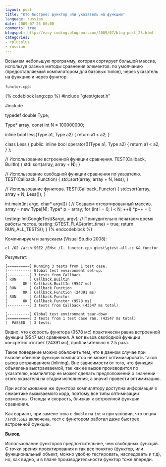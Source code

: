 ```yaml
---
layout: post
title: "Кто быстрее: функтор или указатель на функцию"
language: russian
date: 2009-07-25 00:00
comments: true
blogspot: http://easy-coding.blogspot.com/2009/07/blog-post_25.html
categories:
- cplusplus
- russian
---
```

Возьмем небольшую программу, которая сортирует большой массив, используя разные методы сравнения элементов: по умолчанию (предоставляемый компилятором для базовых типов), через указатель на функцию и через функтор. 

`functor.cpp`:

{% codeblock lang:cpp %}
#include "gtest/gtest.h"

#include <algorithm>

typedef double Type;

Type* array;
const int N = 100000000;

inline bool less(Type a1, Type a2) {
  return a1 < a2;
}

class Less {
 public:
  inline bool operator()(Type a1, Type a2) {
    return a1 < a2;
  }
};

// Использование встроенной функции сравнения.
TEST(Callback, BuiltIn) {
  std::sort(array, array + N);
}

// Использование свободной функции сравнения по указателю.
TEST(Callback, Function) {
  std::sort(array, array + N, less);
}

// Использование функтора.
TEST(Callback, Functor) {
  std::sort(array, array + N, Less());
}

int main(int argc, char* argv[]) {
  // Создаем отсортированный массив.
  array = new Type[N];
  Type* p = array;
  for (int i = 0; i < N; ++i) *p++ = i;

  testing::InitGoogleTest(&argc, argv);
  // Принудительно печатаем время работы тестов.
  testing::GTEST_FLAG(print_time) = true;
  return RUN_ALL_TESTS();
}
{% endcodeblock %}

Компилируем и запускаем (Visual Studio 2008):

    cl /O2 /arch:SSE2 /EHsc /I. functor.cpp gtest\gtest-all.cc && functor

Результат:

    [==========] Running 3 tests from 1 test case.
    [----------] Global test environment set-up.
    [----------] 3 tests from Callback
    [ RUN      ] Callback.BuiltIn
    [       OK ] Callback.BuiltIn (9547 ms)
    [ RUN      ] Callback.Function
    [       OK ] Callback.Function (24391 ms)
    [ RUN      ] Callback.Functor
    [       OK ] Callback.Functor (9578 ms)
    [----------] 3 tests from Callback (43547 ms total)

    [----------] Global test environment tear-down
    [==========] 3 tests from 1 test case ran. (43547 ms total)
    [  PASSED  ] 3 tests.

Видно, что скорость функтора (9578 мс) практически равна встроенной функции (9547 мс) сравнения. А вот вызов свободной функции конкретно отстает (24391 мс), приблизительно в 2.5 раза.

Такое поведение можно объяснить тем, что в данном случае при вызове обычной функции компилятор не может оптимизировать такой вызов встраиванием (inlining). Вне зависимости от того, что функция объявлена выстраиваемой, так как ее вызов производится по указателю, компилятор не может сделать предположений о значении этого указателя на стадии исполнения, а значит провести оптимизацию. 

При использовании же функтора компилятору доступна информация о семантике вызываемого кода, поэтому все типы оптимизации возможны. Отсюда и скорость, близкая к встроенной функции сравнения.

Как вариант, при замене типа с `double` на `int` и при условии, что опция `/arch:SSE2` включена, тест с функтором работал даже быстрее встроенной функции.

**Вывод**

Использование функторов предпочтительнее, чем свободных функций. С точки зрения проектирования и так все понятно (функтор, или функциональный объект, можно удобно тестировать, наследовать и т.д), но, как видно, и в плане производительности функтор тоже впереди.
